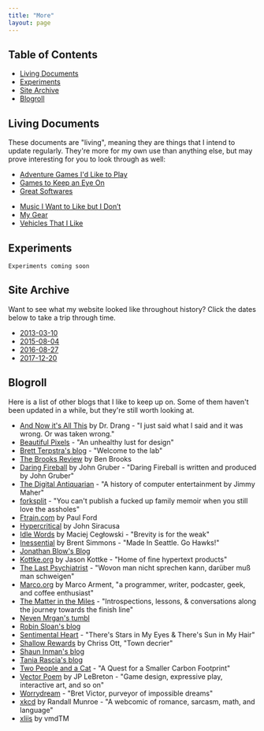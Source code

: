 ```yaml
---
title: "More"
layout: page
---
```


## Table of Contents

- [Living Documents](#living-documents)
- [Experiments](#experiments)
- [Site Archive](#site-archive)
- [Blogroll](#blogroll)

## <a name="living-documents">Living Documents</a>

These documents are "living", meaning they are things that I intend to update regularly. They're more for my own use than anything else, but may prove interesting for you to look through as well:

- [Adventure Games I'd Like to Play][1]
- [Games to Keep an Eye On][2]
- [Great Softwares][3]
<!-- - [hisaac’s Rules for Social Etiquette][4] -->
- [Music I Want to Like but I Don’t][4]
- [My Gear][5]
- [Vehicles That I Like][6]

## <a name="experiments">Experiments</a>

`Experiments coming soon`

## <a name="site-archive">Site Archive</a>

Want to see what my website looked like throughout history? Click the dates below to take a trip through time.

- [2013-03-10][34]
- [2015-08-04][35]
- [2016-08-27][36]
- [2017-12-20][37]

## <a name="blogroll">Blogroll</a>

Here is a list of other blogs that I like to keep up on. Some of them haven't been updated in a while, but they're still worth looking at.

- [And Now it's All This][7] by Dr. Drang - "I just said what I said and it was wrong. Or was taken wrong."
- [Beautiful Pixels][8] - "An unhealthy lust for design"
- [Brett Terpstra's blog][9] - "Welcome to the lab"
- [The Brooks Review][10] by Ben Brooks
- [Daring Fireball][11] by John Gruber - "Daring Fireball is written and produced by John Gruber"
- [The Digital Antiquarian][12] - "A history of computer entertainment by Jimmy Maher"
- [forksplit][13] - "You can't publish a fucked up family memoir when you still love the assholes"
- [Ftrain.com][14] by Paul Ford
- [Hypercritical][15] by John Siracusa
- [Idle Words][16] by Maciej Cegłowski - "Brevity is for the weak"
- [Inessential][17] by Brent Simmons - "Made In Seattle. Go Hawks!"
- [Jonathan Blow's Blog][18]
- [Kottke.org][19] by Jason Kottke - "Home of fine hypertext products"
- [The Last Psychiatrist][20] - "Wovon man nicht sprechen kann, darüber muß man schweigen"
- [Marco.org][21] by Marco Arment, "a programmer, writer, podcaster, geek, and coffee enthusiast"
- [The Matter in the Miles][22] - "Introspections, lessons, & conversations along the journey towards the finish line"
- [Neven Mrgan's tumbl][23]
- [Robin Sloan's blog][24]
- [Sentimental Heart][25] - "There's Stars in My Eyes & There's Sun in My Hair"
- [Shallow Rewards][26] by Chriss Ott, "Town decrier"
- [Shaun Inman's blog][27]
- [Tania Rascia's blog][28]
- [Two People and a Cat][29] - "A Quest for a Smaller Carbon Footprint"
- [Vector Poem][30] by JP LeBreton - "Game design, expressive play, interactive art, and so on"
- [Worrydream][31] - "Bret Victor, purveyor of impossible dreams"
- [xkcd][32] by Randall Munroe - "A webcomic of romance, sarcasm, math, and language"
- [xliis][33] by vmdTM

[1]:	./living-documents/adventure-games-id-like-to-play.html
[2]:	./living-documents/games-to-keep-an-eye-on.html
[3]:	./living-documents/great-softwares.html
[4]:	./living-documents/music-i-want-to-like-but-i-dont.html
[5]:	./living-documents/my-gear.html
[6]:	./living-documents/vehicles-that-i-like.html
[7]:	http://leancrew.com/all-this/
[8]:	https://beautifulpixels.com
[9]:	http://brettterpstra.com
[10]:	https://brooksreview.net
[11]:	https://daringfireball.net
[12]:	https://www.filfre.net
[13]:	http://forksplit.blogspot.com
[14]:	http://www.ftrain.com
[15]:	http://hypercritical.co
[16]:	http://idlewords.com
[17]:	http://inessential.com
[18]:	http://number-none.com/blow/blog/
[19]:	https://kottke.org
[20]:	https://thelastpsychiatrist.com
[21]:	https://marco.org
[22]:	http://matterinthemiles.blogspot.com
[23]:	http://mrgan.tumblr.com
[24]:	https://www.robinsloan.com/notes/
[25]:	https://krdugan.wordpress.com
[26]:	https://medium.com/@shallowrewards
[27]:	https://shauninman.com/blog
[28]:	https://www.taniarascia.com
[29]:	http://twopeopleandacat.com
[30]:	http://vectorpoem.com/news/
[31]:	http://worrydream.com
[32]:	https://xkcd.com
[33]:	https://xliis.com
[34]:	/site-archive/2013-03-10/
[35]:	/site-archive/2015-08-04/
[36]:	/site-archive/2016-08-27/
[37]:	/site-archive/2017-12-20/
